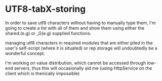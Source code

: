 # UTF8-tabX-storing

In order to save utf8 characters without having to manually type them, I'm going to create a list with all of them and show them using either the shared.(e.g) or _G(e.g) supplied functions.

managing utf8 characters in required modules that are either piled in the user's self-script (where it is situated) or rep storage will undoubtedly be a wonderful concept.

I'm working on value distribution, which cannot be accessed through low-end servers, thus this will occasionally aid me (using HttpService on the client which is thenically impossible)

